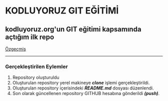 # KODLUYORUZ GIT EĞİTİMİ

## kodluyoruz.org'un GIT eğitimi kapsamında açtığım ilk repo

[Özgeçmiş](CV/cv.html)

---
### Gerçekleştirilen Eylemler
1. Repository oluşturuldu
2. Oluşturulan repository yerel makineye ***clone*** işlemi gerçekleştirildi.
3. Oluşturulan repository içerisindeki ***README.md*** dosyası düzenlendi.
4. Son olarak güncellenen repository GITHUB hesabına gönderildi ***(push)***.



